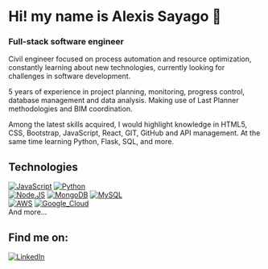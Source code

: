 # Hi! my name is Alexis Sayago 👋
### Full-stack software engineer
Civil engineer focused on process automation and resource optimization, constantly learning about new technologies, currently looking for challenges in software development.

5 years of experience in project planning, monitoring, progress control, database management and data analysis. Making use of Last Planner methodologies and BIM coordination.

Among the latest skills acquired, I would highlight knowledge in HTML5, CSS, Bootstrap, JavaScript, React, GIT, GitHub and API management. At the same time learning Python, Flask, SQL, and more.


## Technologies
[![JavaScript](https://img.shields.io/badge/JavaScript-F7DF1E?style=for-the-badge&logo=javascript&logoColor=white&labelColor=101010)]()
[![Python](https://img.shields.io/badge/Python-yellow?style=for-the-badge&logo=python&logoColor=white&labelColor=101010)]()
</br>
[![Node.JS](https://img.shields.io/badge/Node.JS-339933?style=for-the-badge&logo=node.js&logoColor=white&labelColor=101010)]()
[![MongoDB](https://img.shields.io/badge/MongoDB-47A248?style=for-the-badge&logo=mongodb&logoColor=white&labelColor=101010)]()
[![MySQL](https://img.shields.io/badge/MySQL-4479A1?style=for-the-badge&logo=mysql&logoColor=white&labelColor=101010)]()
</br>
[![AWS](https://img.shields.io/badge/AWS-232F3E?style=for-the-badge&logo=amazon-aws&logoColor=white&labelColor=101010)]()
[![Google_Cloud](https://img.shields.io/badge/Google_Cloud-4285F4?style=for-the-badge&logo=googlecloud&logoColor=white&labelColor=101010)]()
</br>
And more...

## Find me on:
[![LinkedIn](https://img.shields.io/badge/LinkedIn-Alexis_Sayago-0077B5?style=for-the-badge&logo=linkedin&logoColor=white&labelColor=101010)](https://www.linkedin.com/in/asaygom)
